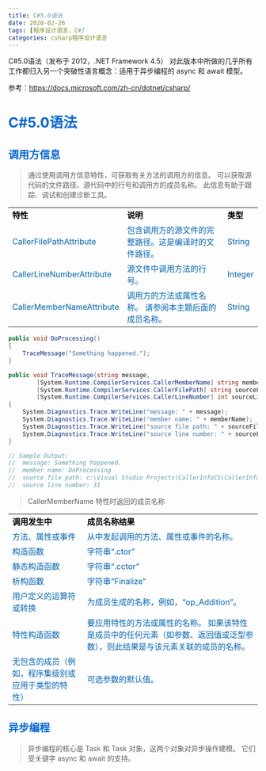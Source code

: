 ```yaml
---
title: C#5.0语法
date: 2020-02-26
tags: [程序设计语言，C#]
categories: csharp程序设计语言
---
```

C#5.0语法（发布于 2012，.NET Framework 4.5）
对此版本中所做的几乎所有工作都归入另一个突破性语言概念：适用于异步编程的 async 和 await 模型。
<!-- more -->
参考：<https://docs.microsoft.com/zh-cn/dotnet/csharp/>
# <span style="color:#0366d6;">C#5.0语法</span>
## <span style="color:#0366d6;">调用方信息</span>
>通过使用调用方信息特性，可获取有关方法的调用方的信息。 可以获取源代码的文件路径、源代码中的行号和调用方的成员名称。 此信息有助于跟踪、调试和创建诊断工具。

<table style="color:#0065b3;width:100%;border:0px;" >
<tr>
<td style="width:30%;border-left:0px;border-right:0px;color:black;font-weight:bold;">特性</td>
<td style="width:60%;border-left:0px;border-right:0px;color:black;font-weight:bold;">说明</td>
<td style="width:10%;border-left:0px;border-right:0px;color:black;font-weight:bold;">类型</td>
</tr>
<tr>
<td style="width:30%;border-left:0px;border-right:0px;">CallerFilePathAttribute</td>
<td style="width:60%;border-left:0px;border-right:0px;">包含调用方的源文件的完整路径。这是编译时的文件路径。</td>
<td style="width:10%;border-left:0px;border-right:0px;">String</td>
</tr>
<tr>
<td style="width:30%;border-left:0px;border-right:0px;">CallerLineNumberAttribute</td>
<td style="width:60%;border-left:0px;border-right:0px;">源文件中调用方法的行号。</td>
<td style="width:10%;border-left:0px;border-right:0px;">Integer</td>
</tr>
<tr>
<td style="width:30%;border-left:0px;border-right:0px;">CallerMemberNameAttribute</td>
<td style="width:60%;border-left:0px;border-right:0px;">调用方的方法或属性名称。 请参阅本主题后面的成员名称。</td>
<td style="width:10%;border-left:0px;border-right:0px;">String</td>
</tr>
</table>

```csharp
public void DoProcessing()
{
    TraceMessage("Something happened.");
}

public void TraceMessage(string message,
        [System.Runtime.CompilerServices.CallerMemberName] string memberName = "",
        [System.Runtime.CompilerServices.CallerFilePath] string sourceFilePath = "",
        [System.Runtime.CompilerServices.CallerLineNumber] int sourceLineNumber = 0)
{
    System.Diagnostics.Trace.WriteLine("message: " + message);
    System.Diagnostics.Trace.WriteLine("member name: " + memberName);
    System.Diagnostics.Trace.WriteLine("source file path: " + sourceFilePath);
    System.Diagnostics.Trace.WriteLine("source line number: " + sourceLineNumber);
}

// Sample Output:
//  message: Something happened.
//  member name: DoProcessing
//  source file path: c:\Visual Studio Projects\CallerInfoCS\CallerInfoCS\Form1.cs
//  source line number: 31
```
>CallerMemberName 特性时返回的成员名称
<table style="color:#0065b3;width:100%;border:0px;" >
<tr>
<td style="width:30%;border-left:0px;border-right:0px;color:black;font-weight:bold;">调用发生中</td>
<td style="width:70%;border-left:0px;border-right:0px;color:black;font-weight:bold;">成员名称结果</td>
</tr>
<tr>
<td style="width:30%;border-left:0px;border-right:0px;">方法、属性或事件</td>
<td style="width:70%;border-left:0px;border-right:0px;">从中发起调用的方法、属性或事件的名称。</td>
</tr>
<tr>
<td style="width:30%;border-left:0px;border-right:0px;">构造函数</td>
<td style="width:70%;border-left:0px;border-right:0px;">字符串“.ctor”</td>
</tr>
<tr>
<td style="width:30%;border-left:0px;border-right:0px;">静态构造函数</td>
<td style="width:70%;border-left:0px;border-right:0px;">字符串“.cctor”</td>
</tr>
<tr>
<td style="width:30%;border-left:0px;border-right:0px;">析构函数</td>
<td style="width:70%;border-left:0px;border-right:0px;">字符串“Finalize”</td>
</tr>
<tr>
<td style="width:30%;border-left:0px;border-right:0px;">用户定义的运算符或转换</td>
<td style="width:70%;border-left:0px;border-right:0px;">为成员生成的名称，例如，“op_Addition”。</td>
</tr>
<tr>
<td style="width:30%;border-left:0px;border-right:0px;">特性构造函数</td>
<td style="width:70%;border-left:0px;border-right:0px;">要应用特性的方法或属性的名称。 如果该特性是成员中的任何元素（如参数、返回值或泛型参数），则此结果是与该元素关联的成员的名称。</td>
</tr>
<tr>
<td style="width:30%;border-left:0px;border-right:0px;">无包含的成员（例如，程序集级别或应用于类型的特性）</td>
<td style="width:70%;border-left:0px;border-right:0px;">可选参数的默认值。</td>
</tr>
</table>

## <span style="color:#0366d6;">异步编程</span>
>异步编程的核心是 Task 和 Task<T> 对象，这两个对象对异步操作建模。 它们受关键字 async 和 await 的支持。
